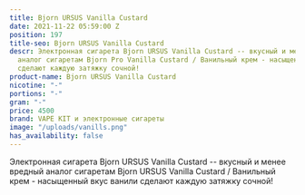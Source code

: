 ```yaml
---
title: Bjorn URSUS Vanilla Custard
date: 2021-11-22 05:59:00 Z
position: 197
title-seo: Bjorn URSUS Vanilla Custard
descr: Электронная сигарета Bjorn URSUS Vanilla Custard -- вкусный и менее вредный
  аналог сигаретам Bjorn Pro Vanilla Custard / Ванильный крем - насыщенный вкус ванили
  сделают каждую затяжку сочной!
product-name: Bjorn URSUS Vanilla Custard
nicotine: "-"
portions: "-"
gram: "-"
price: 4500
brand: VAPE KIT и электронные сигареты
image: "/uploads/vanills.png"
has_availability: false
---
```


Электронная сигарета Bjorn URSUS Vanilla Custard -- вкусный и менее вредный аналог сигаретам Bjorn URSUS Vanilla Custard / Ванильный крем - насыщенный вкус ванили сделают каждую затяжку сочной!